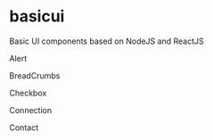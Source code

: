 # basicui
Basic UI components based on NodeJS and ReactJS

Alert

BreadCrumbs

Checkbox

Connection

Contact

